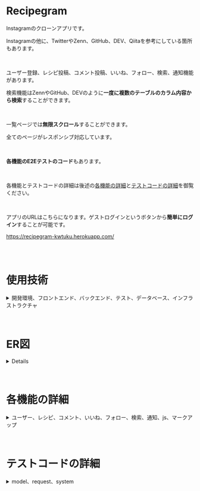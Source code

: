 # Recipegram

Instagramのクローンアプリです。

Instagramの他に、TwitterやZenn、GitHub、DEV、Qiitaを参考にしている箇所もあります。

<br>

ユーザー登録、レシピ投稿、コメント投稿、いいね、フォロー、検索、通知機能があります。

検索機能はZennやGitHub、DEVのように**一度に複数のテーブルのカラム内容から検索**することができます。

<br>

一覧ページでは**無限スクロール**することができます。

全てのページがレスポンシブ対応しています。

<br>

**各機能のE2Eテストのコード**もあります。

<br>

各機能とテストコードの詳細は後述の[各機能の詳細](#各機能の詳細)と[テストコードの詳細](#テストコードの詳細)を御覧ください。


<br>

アプリのURLはこちらになります。ゲストログインというボタンから**簡単にログイン**することが可能です。

https://recipegram-kwtuku.herokuapp.com/

<br>
<br>

# 使用技術

<details>

<summary>開発環境、フロントエンド、バックエンド、テスト、データベース、インフラストラクチャ</summary>

<br>

## 開発環境

* Windows 10 Home

* Docker

* Docker Compose

<br>

## フロントエンド

* HTML

* SCSS

* Bulma

* JavaScript

* jQuery($.ajaxメソッドでのみ使用)

<br>

## バックエンド

* Ruby 2.7.3

* Ruby on Rails 6.1.3.1

<br>

## テスト

* RSpec 5.0.1

* Factory Bot 6.2.0

* Capybara 3.35.3

<br>

## データベース

* PostgreSQL 13.3

<br>

## インフラストラクチャ

* Puma 5.3.2

* Heroku 7.52.0

* Cloudinary

</details>

<br>
<br>

# ER図

<details>

![ER図](er_diagram.drawio.svg)

</details>

<br>
<br>

# 各機能の詳細

<details>

<summary>ユーザー、レシピ、コメント、いいね、フォロー、検索、通知、js、マークアップ</summary>

<br>

## ユーザー

* deviseを使用しています。

* 新規登録、ログイン、ログアウト、編集、削除ができます。

* パスワードの入力フォームで目のアイコンをクリックすることで表示することができます。

  目のアイコンまたはパスワードフォーム外をクリック、あるいは画面をスクロールするとマスクされた表示に戻ります。


* ワンクリックでログインができるゲストログイン機能があります。

* 自分自身とフォローしているユーザーの投稿を含むフィードを持っています。

* ユーザー一覧、フィード、投稿したレシピ一覧、コメントしたレシピ一覧、いいねしたレシピ一覧、フォロー中一覧、フォロワー一覧ページでAjaxにより無限スクロールができます。

  読込中はアニメーションが表示されます。

* Twitterのように他ユーザーの詳細ページで、他ユーザーのフォロワーの内、自身がフォローしているユーザーが表示されます。

<br>

## レシピ

* 投稿、編集、削除ができます。

* carrierwaveにより画像をアップロードできます。

* 画像をアップロードする際にプレビューを見ることができます。

* レシピ一覧ページでAjaxにより無限スクロールができます。

* レシピの詳細ページでレシピ画像をクリックするとモーダルで画像が大きく表示されます。

* レシピの詳細ページでコメントを一件もしくは全件の表示に切り替えることができます。

* レシピが複数表示されているページでは、Instagramのように画像の上にマウスカーソルを重ねるといいねとコメント数が表示されます。

<br>

## コメント

* 投稿、削除ができます。

<br>

## いいね

* レシピに対していいねができます。

* いいねを取り消すこともできます。

* Ajaxを使用しています。

<br>

## フォロー

* ユーザーをフォローすることができます。

* フォローを解除することもできます。

* Ajaxを使用しています。

* フォロー中の場合はマウスオーバーでフォローボタンの色とテキストが変化します。

<br>

## 検索

* ransackを使用しています。

* レシピ名、レシピ内容、ユーザー名、またはユーザープロフィール文からキーワード検索できます。

* GitHubやZennのように一度にすべての検索対象から検索をすることができます。

* 更新日、いいね数、コメント数、投稿数、フォロワー数、またはフォローしている人の数で検索結果がソートできます。

* 半角または全角スペースで区切ることでAND検索ができます。

* 検索対象を引き継いだまま、キーワードを変更して検索し直すことができます。

* kaminariによりページを分割して検索結果を表示しています。

<br>

## 通知

* フォローされたとき、投稿したレシピがいいねされたとき、投稿したレシピにコメントされたとき、またはコメントしたレシピに他のユーザーがコメントしたときに通知が作成されます。

* 通知の既読管理ができます。

* kaminariによりページを分割して通知内容の一覧を表示しています。

* 未読の通知がある場合はヘッダーのベルアイコンの右上にバッジが表示されます。

<br>

## js

* 各フォームで空欄、空文字の場合はボタンが動作しません。

* 各テキストエリアは改行でリサイズされます。

* フラッシュメッセージはXボタンをクリックすると非表示になります。

* ミートボールメニューをクリックするとドロップダウンリストが表示されます。

  ミートボールメニューまたはドロップダウンリスト外をクリック、あるいは画面をスクロールするとドロップダウンリストが非表示になります。

* モバイル表示ではヘッダーにハンバーガーメニューが表示されます。

<br>

## マークアップ

* 文章を一行もしくは指定の複数行に省略し、末尾に三点リーダーをつけて表示することができます。

* 要素の横幅に収まりきらない長い文字列は改行されるようにし、レイアウトが崩れないようにしています。

</details>

<br>
<br>

# テストコードの詳細

<details>

<summary>model、request、system</summary>

<br>

## model

* user.feed がフォローしているユーザーと自身の投稿のみを含んでいること

* user.followers_you_follow(current_user) が他ユーザーのフォロワーの内、自身がフォローしているユーザーの配列を返すこと

<br>

## request

* ユーザー一覧と詳細ページはログインしていなくてもアクセスできること

* ユーザー情報の編集ページには本人しかアクセスできないこと

* ユーザー情報の更新は本人しか実行できない、正常に更新できること

<br>

* レシピ一覧と詳細ページはログインしていなくてもアクセスできること

* ログイン時のみレシピを投稿できること

* レシピの編集ページには本人しかアクセスできないこと

* レシピの更新は本人しか実行できない、正常に更新できること

* レシピの削除は本人しか実行できない、正常に削除できること

<br>

* ログイン時のみコメントを投稿できること

* コメントの削除は本人しか実行できない、正常に削除できること

<br>

## system

* 新規登録できること

* ログインできること

* ゲストログインできること

* アカウント情報を変更できること

* ユーザー情報の編集ページには本人しかアクセスできないこと

* 本人ならユーザー情報の編集ページからユーザー情報を更新できること

<br>

* ログイン時にレシピを投稿できること

* レシピの編集ページには本人しかアクセスできないこと

* 本人ならレシピの編集ページからレシピを更新できること

<br>

* ログイン時にコメントを投稿できること

<br>

* Ajaxでレシピにいいねできること

* Ajaxでいいねを取り消すことができること

<br>

* Ajaxでユーザーをフォローできること

* Ajaxでフォローを解除することができること

<br>

* 検索結果がない場合はその旨を表示すること

* 検索結果の合計数が各検索対象で正しいこと

* ページを更新しても検索キーワードがフォームに残ること

* 半角スペース、または全角スペース区切りでAND検索できること

* 選択している検索対象の検索結果のみが表示されること

* 検索対象を引き継いだまま、キーワードを変更して検索し直すことができること

<br>

* レシピにコメントされたときに通知が作成されること

* コメントしたレシピに他ユーザーがコメントしたときに通知が作成されること

* レシピにいいねされたときに通知が作成されること

* フォローされたときに通知が作成されること

</details>
